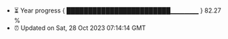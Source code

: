 - ⏳ Year progress { ████████████████████████▁▁▁▁▁▁ } 82.27 %
- ⏰ Updated on Sat, 28 Oct 2023 07:14:14 GMT

